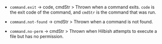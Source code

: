 + `command.exit` -> code, cmdStr > Thrown when a command exits.
`code` is the exit code of the command, and `cmdStr` is the command that was run.

+ `command.not-found` -> cmdStr > Thrown when a command is not found.

+ `command.no-perm` -> cmdStr > Thrown when Hilbish attempts to execute a file but
has no permission.
